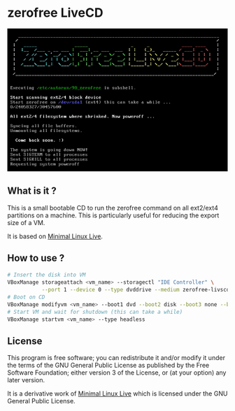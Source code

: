 zerofree LiveCD
===============

![](screenshot.png)

What is it ?
------------

This is a small bootable CD to run the zerofree command on all
ext2/ext4 partitions on a machine. This is particularly useful for
reducing the export size of a VM.

It is based on [Minimal Linux Live](https://github.com/ivandavidov/minimal).


How to use ?
------------

```bash
# Insert the disk into VM
VBoxManage storageattach <vm_name> --storagectl "IDE Controller" \
           --port 1 --device 0 --type dvddrive --medium zerofree-livscd.iso
# Boot on CD
VBoxManage modifyvm <vm_name> --boot1 dvd --boot2 disk --boot3 none --boot4 none
# Start VM and wait for shutdown (this can take a while)
VBoxManage startvm <vm_name> --type headless
```


License
-------

This program is free software; you can redistribute it and/or modify
it under the terms of the GNU General Public License as published by
the Free Software Foundation; either version 3 of the License, or (at
your option) any later version.

It is a derivative work of [Minimal Linux Live](https://github.com/ivandavidov/minimal)
which is licensed under the GNU General Public License.
